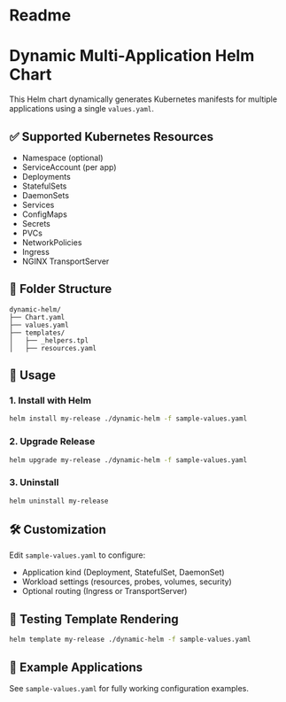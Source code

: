 # Readme
# Dynamic Multi-Application Helm Chart

This Helm chart dynamically generates Kubernetes manifests for multiple applications using a single `values.yaml`.

## ✅ Supported Kubernetes Resources

- Namespace (optional)
- ServiceAccount (per app)
- Deployments
- StatefulSets
- DaemonSets
- Services
- ConfigMaps
- Secrets
- PVCs
- NetworkPolicies
- Ingress
- NGINX TransportServer

## 📁 Folder Structure

```
dynamic-helm/
├── Chart.yaml
├── values.yaml
├── templates/
│   ├── _helpers.tpl
│   ├── resources.yaml
```

## 🚀 Usage

### 1. Install with Helm
```bash
helm install my-release ./dynamic-helm -f sample-values.yaml
```

### 2. Upgrade Release
```bash
helm upgrade my-release ./dynamic-helm -f sample-values.yaml
```

### 3. Uninstall
```bash
helm uninstall my-release
```

## 🛠 Customization

Edit `sample-values.yaml` to configure:

- Application kind (Deployment, StatefulSet, DaemonSet)
- Workload settings (resources, probes, volumes, security)
- Optional routing (Ingress or TransportServer)

## 🧪 Testing Template Rendering

```bash
helm template my-release ./dynamic-helm -f sample-values.yaml
```

## 📄 Example Applications

See `sample-values.yaml` for fully working configuration examples.